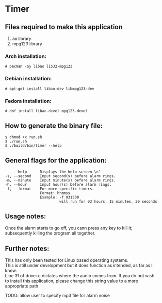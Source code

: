 # Timer

## Files required to make this application
1. ao library
2. mpg123 library
### Arch installation:
```console
# pacman -Sy libao lib32-mpg123
```
### Debian installation:
```console
# apt-get install libao-dev libmpg123-dev
```
### Fedora installation:
```console
# dnf install libao-devel mpg123-devel
```

## How to generate the binary file:
```console
$ chmod +x run.sh
$ ./run.sh
$ ./build/bin/timer --help
```

## General flags for the application:
```console
    --help      Displays the help screen.\n"
-s, --second    Input second(s) before alarm rings.
-m, --minute    Input minute(s) before alarm rings.
-h, --hour      Input hour(s) before alarm rings.
-f, --format    For more specific timers.
                Format: hhmmss
                Example: -f 031530
                         will run for 03 hours, 15 minutes, 30 seconds
```

## Usage notes:
Once the alarm starts to go off, you cann press any key to kill it; subsequently killing the program all together.

## Further notes:
This has only been tested for Linux based operating systems.<br>
This is still under development but it does function as intended, as far as I know.<br>
Line 31 of driver.c dictates where the audio comes from. If you do not wish to install this application, please change this string value to a more appropriate path.

TODO: allow user to specify mp3 file for alarm noise
